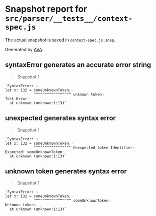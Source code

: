 # Snapshot report for `src/parser/__tests__/context-spec.js`

The actual snapshot is saved in `context-spec.js.snap`.

Generated by [AVA](https://ava.li).

## syntaxError generates an accurate error string

> Snapshot 1

    `SyntaxError: ␊
    let x: i32 = someUnknownToken;␊
                 ^^^^^^^^^^^^^^^^^ unknown token␊
    Test Error␊
      at unknown (unknown:1:13)`

## unexpected generates syntax error

> Snapshot 1

    `SyntaxError: ␊
    let x: i32 = someUnknownToken;␊
                 ^^^^^^^^^^^^^^^^^ Unexpected token Identifier␊
    Expected: someUnknownToken␊
      at unknown (unknown:1:13)`

## unknown token generates syntax error

> Snapshot 1

    `SyntaxError: ␊
    let x: i32 = someUnknownToken;␊
                 ^^^^^^^^^^^^^^^^^ someUnknownToken␊
    Unknown token␊
      at unknown (unknown:1:13)`
